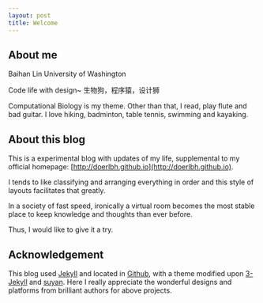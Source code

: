 ```yaml
---
layout: post
title: Welcome
---
```


## About me

Baihan Lin
University of Washington

Code life with design~
生物狗，程序猿，设计狮

Computational Biology is my theme.
Other than that, I read, play flute and bad guitar.
I love hiking, badminton, table tennis, swimming and kayaking.

## About this blog

This is a experimental blog with updates of my life, supplemental to my official homepage: [http://doerlbh.github.io](http://doerlbh.github.io).

I tends to like classifying and arranging everything in order and this style of layouts facilitates that greatly.

In a society of fast speed, ironically a virtual room becomes the most stable place to keep knowledge and thoughts than ever before. 

Thus, I would like to give it a try.

## Acknowledgement

This blog used [Jekyll](http://jekyllrb.com/) and located in [Github](https://pages.github.com), with a theme modified upon [3-Jekyll](https://github.com/P233/3-Jekyll) and [suyan](https://github.com/suyan/suyan.github.io). Here I really appreciate the wonderful designs and platforms from brilliant authors for above projects.